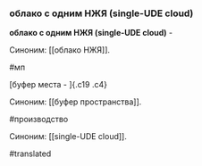 ### облако с одним НЖЯ (single-UDE cloud)

**облако с одним НЖЯ (single-UDE cloud)** -

Синоним: [[облако НЖЯ]].

#мп

[буфер места - ]{.c19 .c4}

Синоним: [[буфер пространства]].

#производство

Синоним: [[single-UDE cloud]].

#translated
